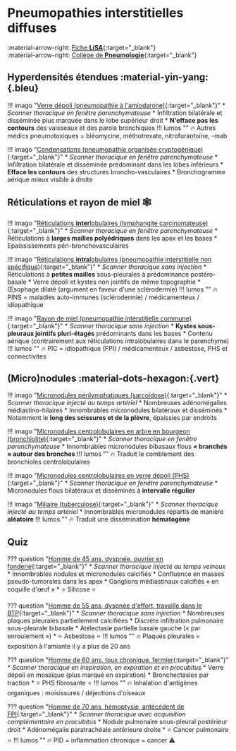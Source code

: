 # Pneumopathies interstitielles diffuses

:material-arrow-right: [Fiche **LiSA**](https://livret.uness.fr/lisa/Pneumopathie_interstitielle_diffuse){:target="_blank"}   
:material-arrow-right: [Collège de **Pneumologie**](https://cep.splf.fr/wp-content/uploads/2023/07/ITEM_210_PNEUMOPATHIES_INTERSTITIELLES_DIFFUSES_2023.pdf){:target="_blank"}


## Hyperdensités étendues :material-yin-yang:{.bleu}

!!! imago "[Verre dépoli (pneumopathie à l'amiodarone)](https://radiopaedia.org/cases/6539/studies/7851){:target="_blank"}"
    * _Scanner thoracique en fenêtre parenchymateuse_
    * Infiltration bilatérale et disséminée plus marquée dans le lobe supérieur droit
    * **N'efface pas les contours** des vaisseaux et des parois bronchiques
    !!! lumos ""
        :fire: Autres médics pneumotoxiques = bléomycine, méthotrexate, nitrofurantoïne, -mab

!!! imago "[Condensations (pneumopathie organisée cryptogénique)](https://radiopaedia.org/cases/49398/studies/54524){:target="_blank"}"
    * _Scanner thoracique en fenêtre parenchymateuse_
    * Infiltration bilatérale et disséminée prédominant dans les lobes inférieurs
    * **Efface les contours** des structures broncho-vasculaires
    * Bronchogramme aérique mieux visible à droite


## Réticulations et rayon de miel :spider_web:

!!! imago "[Réticulations **inter**lobulaires (lymphangite carcinomateuse)](https://radiopaedia.org/cases/8530/studies/9362){:target="_blank"}"
    * _Scanner thoracique en fenêtre parenchymateuse_
    * Réticulations à **larges mailles polyédriques** dans les apex et les bases
    * Epaississements péri-bronchovasculaires

!!! imago "[Réticulations **intra**lobulaires (pneumopathie interstitielle non spécifique)](https://radiopaedia.org/cases/149537/studies/124330){:target="_blank"}"
    * _Scanner thoracique sans injection_
    * Réticulations à **petites mailles** sous-pleurales à prédominance postéro-basale
    * Verre dépoli et kystes non jointifs de même topographie 
    * Œsophage dilaté (argument en faveur d'une sclérodermie)
    !!! lumos ""
        :fire: PINS = maladies auto-immunes (sclérodermie) / médicamenteux / idiopathique

!!! imago "[Rayon de miel (pneumopathie interstitielle commune)](https://radiopaedia.org/cases/158775/studies/130192){:target="_blank"}"
    * _Scanner thoracique sans injection_
    * **Kystes sous-pleuraux jointifs pluri-étagés** prédominants dans les bases
    * Contenu aérique (contrairement aux réticulations intralobulaires dans le parenchyme)
    !!! lumos ""
        :fire: PIC = idiopathique (FPI) / médicamenteux / asbestose, PHS et connectivites


## (Micro)nodules :material-dots-hexagon:{.vert}

!!! imago "[Micronodules périlymphatiques (sarcoïdose)](https://radiopaedia.org/cases/181245/studies/144817){:target="_blank"}"
    * _Scanner thoracique injecté au temps artériel_
    * Nombreuses adénomégalies médiastino-hilaires
    * Innombrables micronodules bilatéraux et disséminés
    * Notamment le **long des scissures et de la plèvre**, épaissies par endroits

!!! imago "[Micronodules centrolobulaires en arbre en bourgeon (bronchiolite)](https://radiopaedia.org/cases/19943/studies/19976){:target="_blank"}"
    * _Scanner thoracique en fenêtre parenchymateuse_
    * Innombrables micronodules bibasaux flous **« branchés » autour des bronches**
    !!! lumos ""
        :fire: Traduit le comblement des bronchioles centrolobulaires

!!! imago "[Micronodules centrolobulaires en verre dépoli (PHS)](https://radiopaedia.org/cases/100145/studies/121918){:target="_blank"}"
    * _Scanner thoracique en fenêtre parenchymateuse_
    * Micronodules flous bilatéraux et disséminés à **intervalle régulier**

!!! imago "[Miliaire (tuberculose)](https://radiopaedia.org/cases/39633/studies/41957){:target="_blank"}"
    * _Scanner thoracique injecté au temps artériel_
    * Innombrables micronodules répartis de manière **aléatoire**
    !!! lumos ""
        :fire: Traduit une dissémination **hématogène**


## Quiz

??? question "[Homme de 45 ans, dyspnée, ouvrier en fonderie](https://radiopaedia.org/cases/75446/studies/86677){:target="_blank"}"
    * _Scanner thoracique injecté au temps veineux_
    * Innombrables nodules et micronodules calcifiés
    * Confluence en masses pseudo-tumorales dans les apex
    * Ganglions médiastinaux calcifiés « en coquille d'œuf »
    * :star: Silicose :star:

??? question "[Homme de 55 ans, dyspnée d'effort, travaille dans le BTP](https://radiopaedia.org/cases/45002/studies/48961){:target="_blank"}"
    * _Scanner thoracique sans injection_
    * Nombreuses plaques pleurales partiellement calcifiées
    * Discrète infiltration pulmonaire sous-pleurale bibasale
    * Atélectasie partielle basale gauche (« par enroulement »)
    * :star: Asbestose :star:
    !!! lumos ""
        :fire: Plaques pleurales = exposition à l'amiante il y a plus de 20 ans

??? question "[Homme de 60 ans, toux chronique, fermier](https://radiopaedia.org/cases/149043/studies/123971){:target="_blank"}"
    * _Scanner thoracique en inspiration, en expiration et en procubitus_
    * Verre dépoli en mosaïque (plus marqué en expiration)
    * Bronchectasies par traction
    * :star: PHS fibrosante :star:
    !!! lumos ""
        :fire: Inhalation d'antigènes organiques : moisissures / déjections d'oiseaux

??? question "[Homme de 70 ans, hémoptysie, antécédent de FPI](https://radiopaedia.org/cases/38467/studies/40561){:target="_blank"}"
    * _Scanner thoracique avec acquisition complémentaire en procubitus_
    * Nodule pulmonaire sous-pleural postérieur droit
    * Adénomégalie paratrachéale antérieure droite
    * :star: Cancer pulmonaire :star:
    !!! lumos ""
        :fire: PID = inflammation chronique = cancer :warning: